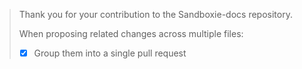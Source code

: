 > Thank you for your contribution to the Sandboxie-docs repository.
>
> When proposing related changes across multiple files:
> - [x] Group them into a single pull request
